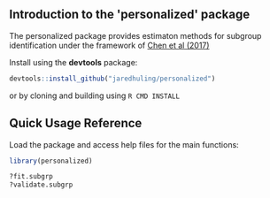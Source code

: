 








## Introduction to the 'personalized' package

The personalized package provides estimaton methods for subgroup identification under the framework of [Chen et al (2017)](http://onlinelibrary.wiley.com/doi/10.1111/biom.12676/abstract)

Install using the **devtools** package:


```r
devtools::install_github("jaredhuling/personalized")
```

or by cloning and building using `R CMD INSTALL`

## Quick Usage Reference

Load the package and access help files for the main functions:

```r
library(personalized)
```


```r
?fit.subgrp
?validate.subgrp
```



